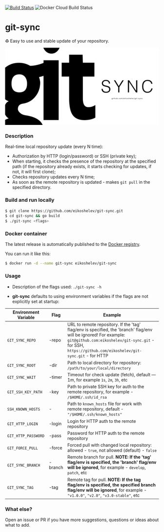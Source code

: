 [![Build Status](https://travis-ci.org/eikoshelev/git-sync.svg?branch=master)](https://travis-ci.org/eikoshelev/git-sync)
![Docker Cloud Build Status](https://img.shields.io/docker/cloud/build/eikoshelev/git-sync)

# git-sync

:recycle: Easy to use and stable update of your repository.
  
![alt text](assets/git-sync.png)
  
### Description
  
Real-time local repository update (every N time):
* Authorization by HTTP (login/password) or SSH (private key);
* When starting, it checks the presence of the repository at the specified path (if the repository already exists, it starts checking for updates, if not, it will first clone);
* Checks repository updates every N time;
* As soon as the remote repository is updated - makes ```git pull``` in the specified directory.

### Build and run locally
```sh
$ git clone https://github.com/eikoshelev/git-sync.git
$ cd git-sync && go build
$ ./git-sync <flags>
```
### Docker container

The latest release is automatically published to the [Docker registry](https://hub.docker.com/r/eikoshelev/git-sync).

You can run it like this:
```sh
$ docker run -d --name git-sync eikoshelev/git-sync
```

### Usage

* Description of the flags used: ```./git-sync -h```

* **git-sync** defaults to using environment variables if the flags are not explicitly set at startup:
  
| **Environment Variable** | **Flag** | **Example** |
| --- | --- | --- |
|`GIT_SYNC_REPO`    | -repo   | URL to remote repository. If the 'tag' flag/env is specified, the 'branch' flag/env will be ignored! For example: `git@github.com:eikoshelev/git-sync.git` - for SSH, `https://github.com/eikoshelev/git-sync.git` - for HTTP 
|`GIT_SYNC_ROOT`    | -dir    | Path to local directory for repository: `/path/to/your/local/directory` 
|`GIT_SYNC_WAIT`    | -timer  | Timeout for check update (fetch), default — 1m, for example `1s`, `2m`, `3h`, etc 
|`GIT_SSH_KEY_PATH` | -key    | Path to private SSH key for auth to the remote repository, for example - `/$HOME/.ssh/id_rsa` 
|`SSH_KNOWN_HOSTS`  | -       | Path to `known_hosts` file for work with remote repository, default - `"/$HOME/.ssh/known_hosts"`
|`GIT_HTTP_LOGIN`   | -login  | Login for HTTP auth to the remote repository 
|`GIT_HTTP_PASSWORD`| -pass   | Password for HTTP auth to the remote repository 
|`GIT_FORCE_PULL`   |  -force | Forced pull with changed local repository: allowed - `true`, not allowed (default) - `false` 
|`GIT_SYNC_BRANCH`  | -branch | Remote branch for pull. **NOTE: If the 'tag' flag/env is specified, the 'branch' flag/env will be ignored**, for example - `develop`, `patch`, etc 
|`GIT_SYNC_TAG`     | -tag    | Remote tag for pull. **NOTE: If the tag flag/env is specified, the specified branch flag/env will be ignored**, for example - `"v1.0.0"`, `"v2.0"`, `"v3.0-stable"`, etc 

### What else?

Open an issue or PR if you have more suggestions, questions or ideas about what to add.
